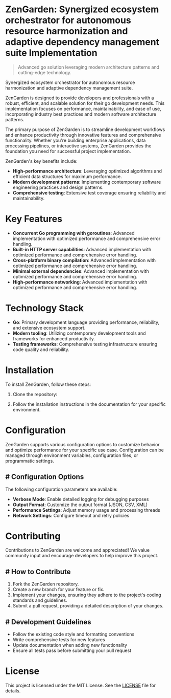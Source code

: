 <!-- fallback_ZenGarden_20250805183428_51452 -->

# ZenGarden: Synergized ecosystem orchestrator for autonomous resource harmonization and adaptive dependency management suite Implementation
> Advanced go solution leveraging modern architecture patterns and cutting-edge technology.

Synergized ecosystem orchestrator for autonomous resource harmonization and adaptive dependency management suite.

ZenGarden is designed to provide developers and professionals with a robust, efficient, and scalable solution for their go development needs. This implementation focuses on performance, maintainability, and ease of use, incorporating industry best practices and modern software architecture patterns.

The primary purpose of ZenGarden is to streamline development workflows and enhance productivity through innovative features and comprehensive functionality. Whether you're building enterprise applications, data processing pipelines, or interactive systems, ZenGarden provides the foundation you need for successful project implementation.

ZenGarden's key benefits include:

* **High-performance architecture**: Leveraging optimized algorithms and efficient data structures for maximum performance.
* **Modern development patterns**: Implementing contemporary software engineering practices and design patterns.
* **Comprehensive testing**: Extensive test coverage ensuring reliability and maintainability.

# Key Features

* **Concurrent Go programming with goroutines**: Advanced implementation with optimized performance and comprehensive error handling.
* **Built-in HTTP server capabilities**: Advanced implementation with optimized performance and comprehensive error handling.
* **Cross-platform binary compilation**: Advanced implementation with optimized performance and comprehensive error handling.
* **Minimal external dependencies**: Advanced implementation with optimized performance and comprehensive error handling.
* **High-performance networking**: Advanced implementation with optimized performance and comprehensive error handling.

# Technology Stack

* **Go**: Primary development language providing performance, reliability, and extensive ecosystem support.
* **Modern tooling**: Utilizing contemporary development tools and frameworks for enhanced productivity.
* **Testing frameworks**: Comprehensive testing infrastructure ensuring code quality and reliability.

# Installation

To install ZenGarden, follow these steps:

1. Clone the repository:


2. Follow the installation instructions in the documentation for your specific environment.

# Configuration

ZenGarden supports various configuration options to customize behavior and optimize performance for your specific use case. Configuration can be managed through environment variables, configuration files, or programmatic settings.

## # Configuration Options

The following configuration parameters are available:

* **Verbose Mode**: Enable detailed logging for debugging purposes
* **Output Format**: Customize the output format (JSON, CSV, XML)
* **Performance Settings**: Adjust memory usage and processing threads
* **Network Settings**: Configure timeout and retry policies

# Contributing

Contributions to ZenGarden are welcome and appreciated! We value community input and encourage developers to help improve this project.

## # How to Contribute

1. Fork the ZenGarden repository.
2. Create a new branch for your feature or fix.
3. Implement your changes, ensuring they adhere to the project's coding standards and guidelines.
4. Submit a pull request, providing a detailed description of your changes.

## # Development Guidelines

* Follow the existing code style and formatting conventions
* Write comprehensive tests for new features
* Update documentation when adding new functionality
* Ensure all tests pass before submitting your pull request

# License

This project is licensed under the MIT License. See the [LICENSE](https://github.com/QOZU/ZenGarden/blob/main/LICENSE) file for details.
